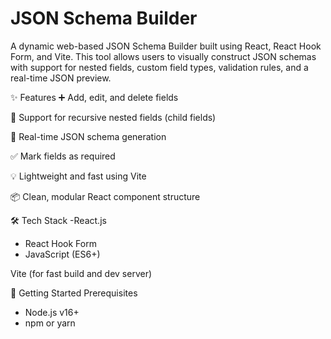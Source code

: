 # JSON Schema Builder

A dynamic web-based JSON Schema Builder built using React, React Hook Form, and Vite. This tool allows users to visually construct JSON schemas with support for nested fields, custom field types, validation rules, and a real-time JSON preview.

✨ Features
➕ Add, edit, and delete fields

🔁 Support for recursive nested fields (child fields)

🎯 Real-time JSON schema generation

✅ Mark fields as required

💡 Lightweight and fast using Vite

📦 Clean, modular React component structure

🛠 Tech Stack
 -React.js
- React Hook Form
- JavaScript (ES6+)

Vite (for fast build and dev server)

🚀 Getting Started Prerequisites
- Node.js v16+
- npm or yarn
